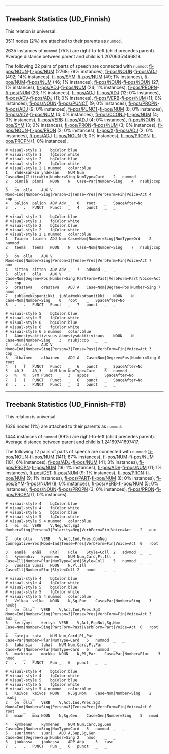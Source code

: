 

--------------------------------------------------------------------------------

## Treebank Statistics (UD_Finnish)

This relation is universal.

3511 nodes (2%) are attached to their parents as `nummod`.

2635 instances of `nummod` (75%) are right-to-left (child precedes parent).
Average distance between parent and child is 1.20706351466819.

The following 22 pairs of parts of speech are connected with `nummod`: [fi-pos/NOUN]()-[fi-pos/NUM]() (2768; 79% instances), [fi-pos/NOUN]()-[fi-pos/ADJ]() (492; 14% instances), [fi-pos/SYM]()-[fi-pos/NUM]() (49; 1% instances), [fi-pos/NUM]()-[fi-pos/NUM]() (46; 1% instances), [fi-pos/NOUN]()-[fi-pos/NOUN]() (27; 1% instances), [fi-pos/ADJ]()-[fi-pos/NUM]() (24; 1% instances), [fi-pos/PROPN]()-[fi-pos/NUM]() (23; 1% instances), [fi-pos/ADJ]()-[fi-pos/ADJ]() (12; 0% instances), [fi-pos/ADV]()-[fi-pos/ADJ]() (11; 0% instances), [fi-pos/VERB]()-[fi-pos/NUM]() (11; 0% instances), [fi-pos/NOUN]()-[fi-pos/PUNCT]() (9; 0% instances), [fi-pos/PROPN]()-[fi-pos/ADJ]() (9; 0% instances), [fi-pos/PUNCT]()-[fi-pos/NUM]() (6; 0% instances), [fi-pos/ADV]()-[fi-pos/NUM]() (4; 0% instances), [fi-pos/CCONJ]()-[fi-pos/NUM]() (4; 0% instances), [fi-pos/VERB]()-[fi-pos/ADJ]() (4; 0% instances), [fi-pos/NOUN]()-[fi-pos/SYM]() (3; 0% instances), [fi-pos/PRON]()-[fi-pos/NUM]() (3; 0% instances), [fi-pos/NOUN]()-[fi-pos/PRON]() (2; 0% instances), [fi-pos/X]()-[fi-pos/ADJ]() (2; 0% instances), [fi-pos/ADJ]()-[fi-pos/NOUN]() (1; 0% instances), [fi-pos/PROPN]()-[fi-pos/PROPN]() (1; 0% instances).


~~~ conllu
# visual-style 1	bgColor:blue
# visual-style 1	fgColor:white
# visual-style 2	bgColor:blue
# visual-style 2	fgColor:white
# visual-style 2 1 nummod	color:blue
1	Yhdeksänkin	yhdeksän	NUM	Num	Case=Nom|Clitic=Kin|Number=Sing|NumType=Card	2	nummod	_	_
2	pinniä	pinni	NOUN	N	Case=Par|Number=Sing	4	nsubj:cop	_	_
3	on	olla	AUX	V	Mood=Ind|Number=Sing|Person=3|Tense=Pres|VerbForm=Fin|Voice=Act	4	cop	_	_
4	paljon	paljon	ADV	Adv	_	0	root	_	SpaceAfter=No
5	.	.	PUNCT	Punct	_	4	punct	_	_

~~~


~~~ conllu
# visual-style 1	bgColor:blue
# visual-style 1	fgColor:white
# visual-style 2	bgColor:blue
# visual-style 2	fgColor:white
# visual-style 2 1 nummod	color:blue
1	Toinen	toinen	ADJ	Num	Case=Nom|Number=Sing|NumType=Ord	2	nummod	_	_
2	teema	teema	NOUN	N	Case=Nom|Number=Sing	7	nsubj:cop	_	_
3	on	olla	AUX	V	Mood=Ind|Number=Sing|Person=3|Tense=Pres|VerbForm=Fin|Voice=Act	7	aux	_	_
4	sitten	sitten	ADV	Adv	_	7	advmod	_	_
5	ollut	olla	AUX	V	Case=Nom|Degree=Pos|Number=Sing|PartForm=Past|VerbForm=Part|Voice=Act	7	cop	_	_
6	orastava	orastava	ADJ	A	Case=Nom|Degree=Pos|Number=Sing	7	amod	_	_
7	juhlamekkopaniikki	juhla#mekko#paniikki	NOUN	N	Case=Nom|Number=Sing	0	root	_	SpaceAfter=No
8	.	.	PUNCT	Punct	_	7	punct	_	_

~~~


~~~ conllu
# visual-style 5	bgColor:blue
# visual-style 5	fgColor:white
# visual-style 6	bgColor:blue
# visual-style 6	fgColor:white
# visual-style 6 5 nummod	color:blue
1	Äänestysaktiivisuus	äänestys#aktiivisuus	NOUN	N	Case=Nom|Number=Sing	3	nsubj:cop	_	_
2	oli	olla	AUX	V	Mood=Ind|Number=Sing|Person=3|Tense=Past|VerbForm=Fin|Voice=Act	3	cop	_	_
3	alhainen	alhainen	ADJ	A	Case=Nom|Degree=Pos|Number=Sing	0	root	_	_
4	(	(	PUNCT	Punct	_	6	punct	_	SpaceAfter=No
5	40,3	40,3	NUM	Num	NumType=Card	6	nummod	_	_
6	%	%	SYM	Punct	_	3	appos	_	SpaceAfter=No
7	)	)	PUNCT	Punct	_	6	punct	_	SpaceAfter=No
8	.	.	PUNCT	Punct	_	3	punct	_	_

~~~




--------------------------------------------------------------------------------

## Treebank Statistics (UD_Finnish-FTB)

This relation is universal.

1626 nodes (1%) are attached to their parents as `nummod`.

1444 instances of `nummod` (89%) are right-to-left (child precedes parent).
Average distance between parent and child is 1.24169741697417.

The following 12 pairs of parts of speech are connected with `nummod`: [fi-pos/NOUN]()-[fi-pos/NUM]() (1411; 87% instances), [fi-pos/NUM]()-[fi-pos/NUM]() (101; 6% instances), [fi-pos/ADJ]()-[fi-pos/NUM]() (41; 3% instances), [fi-pos/PROPN]()-[fi-pos/NUM]() (19; 1% instances), [fi-pos/ADV]()-[fi-pos/NUM]() (11; 1% instances), [fi-pos/DET]()-[fi-pos/NUM]() (9; 1% instances), [fi-pos/PRON]()-[fi-pos/NUM]() (9; 1% instances), [fi-pos/PART]()-[fi-pos/NUM]() (8; 0% instances), [fi-pos/SYM]()-[fi-pos/NUM]() (8; 0% instances), [fi-pos/VERB]()-[fi-pos/NUM]() (5; 0% instances), [fi-pos/NOUN]()-[fi-pos/PROPN]() (3; 0% instances), [fi-pos/PRON]()-[fi-pos/PROPN]() (1; 0% instances).


~~~ conllu
# visual-style 4	bgColor:blue
# visual-style 4	fgColor:white
# visual-style 5	bgColor:blue
# visual-style 5	fgColor:white
# visual-style 5 4 nummod	color:blue
1	ei	ei	VERB	V,Neg,Act,Sg3	Number=Sing|Person=3|Polarity=Neg|VerbForm=Fin|Voice=Act	2	aux	_	_
2	ole	olla	VERB	V,Act,Ind,Pres,ConNeg	Connegative=Yes|Mood=Ind|Tense=Pres|VerbForm=Fin|Voice=Act	0	root	_	_
3	ennää	enää	PART	Pcle	Style=Coll	2	advmod	_	_
4	kymmenhiv	kymmenen	NUM	Num,Card,Pl,Ill	Case=Ill|Number=Plur|NumType=Card|Style=Coll	5	nummod	_	_
5	vuossin	vuosi	NOUN	N,Pl,Ill	Case=Ill|Number=Plur|Style=Coll	2	nmod	_	_

~~~


~~~ conllu
# visual-style 4	bgColor:blue
# visual-style 4	fgColor:white
# visual-style 5	bgColor:blue
# visual-style 5	fgColor:white
# visual-style 5 4 nummod	color:blue
1	Velkaa	velka	NOUN	N,Sg,Par	Case=Par|Number=Sing	3	nsubj	_	_
2	on	olla	VERB	V,Act,Ind,Pres,Sg3	Mood=Ind|Number=Sing|Person=3|Tense=Pres|VerbForm=Fin|Voice=Act	3	aux	_	_
3	kertynyt	kertyä	VERB	V,Act,PcpNut,Sg,Nom	Case=Nom|Number=Sing|PartForm=Past|VerbForm=Part|Voice=Act	0	root	_	_
4	satoja	sata	NUM	Num,Card,Pl,Par	Case=Par|Number=Plur|NumType=Card	5	nummod	_	_
5	tuhansia	tuhat	NUM	Num,Card,Pl,Par	Case=Par|Number=Plur|NumType=Card	6	nummod	_	_
6	markkoja	markka	NOUN	N,Pl,Par	Case=Par|Number=Plur	3	nmod	_	_
7	.	.	PUNCT	Pun	_	6	punct	_	_

~~~


~~~ conllu
# visual-style 4	bgColor:blue
# visual-style 4	fgColor:white
# visual-style 5	bgColor:blue
# visual-style 5	fgColor:white
# visual-style 5 4 nummod	color:blue
1	Kaivos	kaivos	NOUN	N,Sg,Nom	Case=Nom|Number=Sing	2	nsubj	_	_
2	on	olla	VERB	V,Act,Ind,Pres,Sg3	Mood=Ind|Number=Sing|Person=3|Tense=Pres|VerbForm=Fin|Voice=Act	0	root	_	_
3	maan	maa	NOUN	N,Sg,Gen	Case=Gen|Number=Sing	5	nmod	_	_
4	kymmenen	kymmenen	NUM	Num,Card,Sg,Gen	Case=Gen|Number=Sing|NumType=Card	5	nummod	_	_
5	suurimman	suuri	ADJ	A,Sup,Sg,Gen	Case=Gen|Degree=Sup|Number=Sing	2	nmod	_	_
6	joukossa	joukossa	ADP	Adp	_	5	case	_	_
7	.	.	PUNCT	Pun	_	6	punct	_	_

~~~


